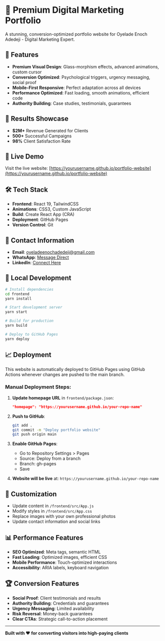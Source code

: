 # 🚀 Premium Digital Marketing Portfolio

A stunning, conversion-optimized portfolio website for Oyelade Enoch Adedeji - Digital Marketing Expert.

## 🌟 Features

- **Premium Visual Design**: Glass-morphism effects, advanced animations, custom cursor
- **Conversion Optimized**: Psychological triggers, urgency messaging, social proof
- **Mobile-First Responsive**: Perfect adaptation across all devices
- **Performance Optimized**: Fast loading, smooth animations, efficient code
- **Authority Building**: Case studies, testimonials, guarantees

## 🎯 Results Showcase

- **$2M+** Revenue Generated for Clients
- **500+** Successful Campaigns
- **98%** Client Satisfaction Rate

## 🚀 Live Demo

Visit the live website: [https://yourusername.github.io/portfolio-website](https://yourusername.github.io/portfolio-website)

## 🛠️ Tech Stack

- **Frontend**: React 19, TailwindCSS
- **Animations**: CSS3, Custom JavaScript
- **Build**: Create React App (CRA)
- **Deployment**: GitHub Pages
- **Version Control**: Git

## 📱 Contact Information

- **Email**: oyeladeenochadedeji@gmail.com
- **WhatsApp**: [Message Direct](https://wa.me/+2347089692476)
- **LinkedIn**: [Connect Here](https://www.linkedin.com/in/enoch-marketin)

## 🔧 Local Development

```bash
# Install dependencies
cd frontend
yarn install

# Start development server
yarn start

# Build for production
yarn build

# Deploy to GitHub Pages
yarn deploy
```

## 📈 Deployment

This website is automatically deployed to GitHub Pages using GitHub Actions whenever changes are pushed to the main branch.

### Manual Deployment Steps:

1. **Update homepage URL** in `frontend/package.json`:
   ```json
   "homepage": "https://yourusername.github.io/your-repo-name"
   ```

2. **Push to GitHub**:
   ```bash
   git add .
   git commit -m "Deploy portfolio website"
   git push origin main
   ```

3. **Enable GitHub Pages**:
   - Go to Repository Settings > Pages
   - Source: Deploy from a branch
   - Branch: gh-pages
   - Save

4. **Website will be live** at: `https://yourusername.github.io/your-repo-name`

## 🎨 Customization

- Update content in `/frontend/src/App.js`
- Modify styles in `/frontend/src/App.css`
- Replace images with your own professional photos
- Update contact information and social links

## 📊 Performance Features

- **SEO Optimized**: Meta tags, semantic HTML
- **Fast Loading**: Optimized images, efficient CSS
- **Mobile Performance**: Touch-optimized interactions
- **Accessibility**: ARIA labels, keyboard navigation

## 🏆 Conversion Features

- **Social Proof**: Client testimonials and results
- **Authority Building**: Credentials and guarantees
- **Urgency Messaging**: Limited availability
- **Risk Reversal**: Money-back guarantees
- **Clear CTAs**: Strategic call-to-action placement

---

**Built with ❤️ for converting visitors into high-paying clients**
